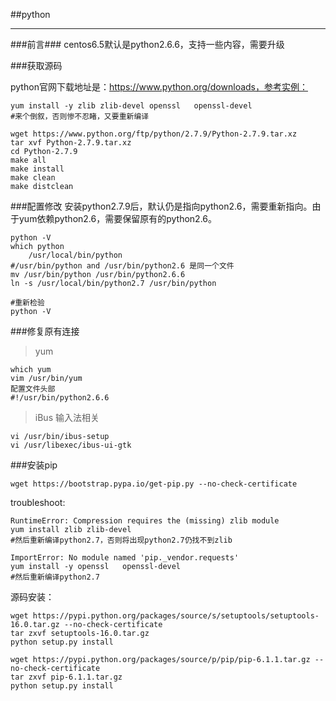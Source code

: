 ##python
***

###前言###
centos6.5默认是python2.6.6，支持一些内容，需要升级


###获取源码

python官网下载地址是：https://www.python.org/downloads，参考实例：

	yum install -y zlib zlib-devel openssl   openssl-devel
	#来个倒叙，否则惨不忍睹，又要重新编译
	
	wget https://www.python.org/ftp/python/2.7.9/Python-2.7.9.tar.xz
	tar xvf Python-2.7.9.tar.xz
	cd Python-2.7.9
	make all
	make install
	make clean
	make distclean

###配置修改
安装python2.7.9后，默认仍是指向python2.6，需要重新指向。由于yum依赖python2.6，需要保留原有的python2.6。
	
	python -V
	which python
		/usr/local/bin/python
	#/usr/bin/python and /usr/bin/python2.6 是同一个文件
	mv /usr/bin/python /usr/bin/python2.6.6	
	ln -s /usr/local/bin/python2.7 /usr/bin/python

	#重新检验
	python -V


###修复原有连接
>yum

	which yum
	vim /usr/bin/yum
	配置文件头部	
	#!/usr/bin/python2.6.6
	
>iBus 输入法相关

	vi /usr/bin/ibus-setup  
	vi /usr/libexec/ibus-ui-gtk  
	

###安装pip

	wget https://bootstrap.pypa.io/get-pip.py --no-check-certificate
	 

troubleshoot:

	RuntimeError: Compression requires the (missing) zlib module
	yum install zlib zlib-devel
	#然后重新编译python2.7，否则将出现python2.7仍找不到zlib

	ImportError: No module named 'pip._vendor.requests'
	yum install -y openssl   openssl-devel
	#然后重新编译python2.7
	
源码安装：	

	wget https://pypi.python.org/packages/source/s/setuptools/setuptools-16.0.tar.gz --no-check-certificate
	tar zxvf setuptools-16.0.tar.gz
	python setup.py install

	wget https://pypi.python.org/packages/source/p/pip/pip-6.1.1.tar.gz --no-check-certificate
	tar zxvf pip-6.1.1.tar.gz
	python setup.py install

	